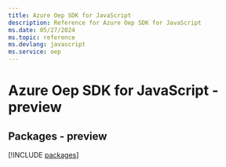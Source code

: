 ```yaml
---
title: Azure Oep SDK for JavaScript
description: Reference for Azure Oep SDK for JavaScript
ms.date: 05/27/2024
ms.topic: reference
ms.devlang: javascript
ms.service: oep
---
```

# Azure Oep SDK for JavaScript - preview
## Packages - preview
[!INCLUDE [packages](oep-index.md)]